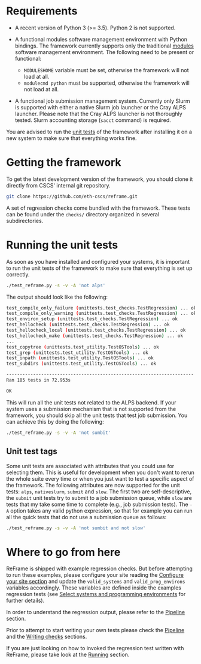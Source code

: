 # Requirements
* A recent version of Python 3 (>= 3.5).
  Python 2 is not supported.

* A functional modules software management environment with Python bindings.
  The framework currently supports only the traditional [modules](http://modules.sourceforge.net/) software management environment.
  The following need to be present or functional:
  * `MODULESHOME` variable must be set, otherwise the framework will not load at all.
  * `modulecmd python` must be supported, otherwise the framework will not load at all.

* A functional job submission management system.
  Currently only Slurm is supported with either a native Slurm job launcher or the Cray ALPS launcher.
  Please note that the Cray ALPS launcher is not thoroughly tested.
  Slurm accounting storage (`sacct` command) is required.

You are advised to run the [unit tests](#running-the-unit-tests) of the framework after installing it on a new system to make sure that everything works fine.

# Getting the framework

To get the latest development version of the framework, you should clone it directly from CSCS' internal git repository.
```bash
git clone https://github.com/eth-cscs/reframe.git
```

<!--Alternatively you can get a specific stable version of the framework by downloading it from [here](https://madra.cscs.ch/scs/PyRegression/tags).-->

A set of regression checks come bundled with the framework.
These tests can be found under the `checks/` directory organized in several subdirectories.

# Running the unit tests

As soon as you have installed and configured your systems, it is important to run the unit tests of the framework to make sure that everything is set up correctly.

```bash
./test_reframe.py -s -v -A 'not alps'
```

The output should look like the following:

```bash
test_compile_only_failure (unittests.test_checks.TestRegression) ... ok
test_compile_only_warning (unittests.test_checks.TestRegression) ... ok
test_environ_setup (unittests.test_checks.TestRegression) ... ok
test_hellocheck (unittests.test_checks.TestRegression) ... ok
test_hellocheck_local (unittests.test_checks.TestRegression) ... ok
test_hellocheck_make (unittests.test_checks.TestRegression) ... ok
...
test_copytree (unittests.test_utility.TestOSTools) ... ok
test_grep (unittests.test_utility.TestOSTools) ... ok
test_inpath (unittests.test_utility.TestOSTools) ... ok
test_subdirs (unittests.test_utility.TestOSTools) ... ok

----------------------------------------------------------------------
Ran 185 tests in 72.953s

OK
```

This will run all the unit tests not related to the ALPS backend.
If your system uses a submission mechanism that is not supported from the framework, you should skip all the unit tests that test job submission.
You can achieve this by doing the following:
```bash
./test_reframe.py -s -v -A 'not sumbit'
```

## Unit test tags

Some unit tests are associated with attributes that you could use for selecting them.
This is useful for development when you don't want to rerun the whole suite every time or when you just want to test a specific aspect of the framework.
The following attributes are now supported for the unit tests: `alps`, `nativeslurm`, `submit` and `slow`.
The first two are self-descriptive, the `submit` unit tests try to submit to a job submission queue, while `slow` are tests that my take some time to complete (e.g., job submission tests).
The `-A` option takes any valid python expression, so that for example you can run all the quick tests that do not use a submission queue as follows:

```bash
./test_reframe.py -s -v -A 'not sumbit and not slow'
```

# Where to go from here

ReFrame is shipped with example regression checks. But before attempting to run these examples, please configure your site reading the [Configure your site section](/configure) and update the `valid_systems` and `valid_prog_environs` variables accordingly. These variables are defined inside the examples regression tests (see [Select systems and programming environments](/writing_checks/#select-systems-and-programming-environments) for further details).

In order to understand the regression output, please refer to the [Pipeline](/pipeline) section.

Prior to attempt to start writing your own tests please check the [Pipeline](/pipeline) and the [Writing checks](/writing_checks) sections.

If you are just looking on how to invoked the regression test written with ReFrame, please take look at the [Running](/running) section.



